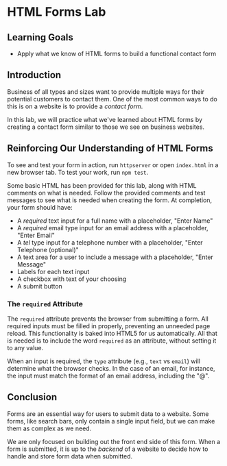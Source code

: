 # HTML Forms Lab

## Learning Goals

- Apply what we know of HTML forms to build a functional contact form

## Introduction

Business of all types and sizes want to provide multiple ways for their
potential customers to contact them. One of the most common ways to do this is
on a website is to provide a _contact form_.

In this lab, we will practice what we've learned about HTML forms by creating a
contact form similar to those we see on business websites.

## Reinforcing Our Understanding of HTML Forms

To see and test your form in action, run `httpserver` or open `index.html` in a
new browser tab. To test your work, run `npm test`.

Some basic HTML has been provided for this lab, along with HTML comments on what
is needed.  Follow the provided comments and test messages to see what is needed
when creating the form.  At completion, your form should have:

- A _required_ text input for a full name with a placeholder, "Enter Name"
- A _required_ email type input for an email address with a placeholder, "Enter Email"
- A _tel_ type input for a telephone number with a placeholder, "Enter Telephone
  (optional)"
- A text area for a user to include a message with a placeholder, "Enter Message"
- Labels for each text input
- A checkbox with text of your choosing
- A submit button

### The `required` Attribute

The `required` attribute prevents the browser from submitting a form.  All
required inputs must be filled in properly, preventing an unneeded page reload.
This functionality is baked into HTML5 for us automatically. All that is
needed is to include the word `required` as an attribute, without setting it to
any value.

When an input is required, the `type` attribute (e.g., `text` vs `email`) will
determine what the browser checks. In the case of an email, for instance, the
input must match the format of an email address, including the "@".

## Conclusion

Forms are an essential way for users to submit data to a website. Some forms,
like search bars, only contain a single input field, but we can make them as
complex as we need.

We are only focused on building out the front end side of this form.  When a
form is submitted, it is up to the _backend_ of a website to decide how to
handle and store form data when submitted.
